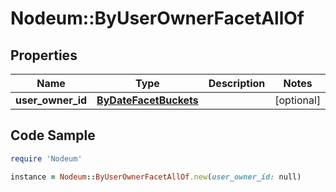 # Nodeum::ByUserOwnerFacetAllOf

## Properties

Name | Type | Description | Notes
------------ | ------------- | ------------- | -------------
**user_owner_id** | [**ByDateFacetBuckets**](ByDateFacetBuckets.md) |  | [optional] 

## Code Sample

```ruby
require 'Nodeum'

instance = Nodeum::ByUserOwnerFacetAllOf.new(user_owner_id: null)
```


